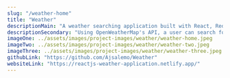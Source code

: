 ```yaml
---
slug: "/weather-home"
title: "Weather"
descriptionMain: "A weather searching application built with React, Redux, CSS in JS, Redux Form, Node, Moment.js, Material-UI, React-Leaflet and using OpenWeatherMap's API"
descriptionSecondary: "Using OpenWeatherMap's API, a user can search for hourly and up to a five day weather forecast anywhere in the world. The location searched is reflected in the LeafLet map which also displays cloud and precipitation layers. The application gives the user a choice to use their current location or type in a location manually. An enabled or disabled location icon is displayed at the bottom of the application screen."
imageOne: ../assets/images/project-images/weather/weather-home.jpeg
imageTwo: ../assets/images/project-images/weather/weather-two.jpeg
imageThree: ../assets/images/project-images/weather/weather-three.jpeg
githubLink: "https://github.com/Ajsalemo/Weather"
websiteLink: "https://reactjs-weather-application.netlify.app/"
---
```

